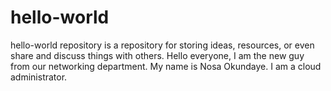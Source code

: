 # hello-world
hello-world repository is a repository for storing ideas, resources, or even share and discuss things with others.
Hello everyone, I am the new guy from our networking department. My name is Nosa Okundaye. I am a cloud administrator.
